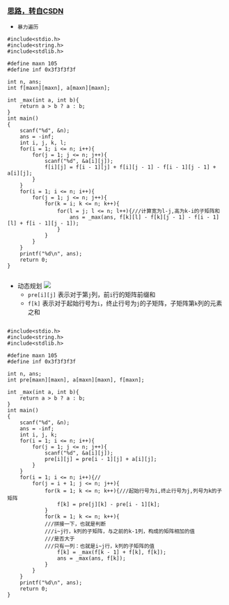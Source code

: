 ### [思路，转自CSDN](https://blog.csdn.net/running_do_not_stop/article/details/94766178)

* ```暴力遍历```

```
#include<stdio.h>
#include<string.h>
#include<stdlib.h>

#define maxn 105
#define inf 0x3f3f3f3f

int n, ans;
int f[maxn][maxn], a[maxn][maxn];

int _max(int a, int b){
    return a > b ? a : b;
}
int main()
{
    scanf("%d", &n);
    ans = -inf;
    int i, j, k, l;
    for(i = 1; i <= n; i++){
        for(j = 1; j <= n; j++){
            scanf("%d", &a[i][j]);
            f[i][j] = f[i - 1][j] + f[i][j - 1] - f[i - 1][j - 1] + a[i][j];
        }
    }
    for(i = 1; i <= n; i++){
        for(j = 1; j <= n; j++){
            for(k = i; k <= n; k++){
                for(l = j; l <= n; l++){///计算宽为l-j,高为k-i的子矩阵和
                    ans = _max(ans, f[k][l] - f[k][j - 1] - f[i - 1][l] + f[i - 1][j - 1]);
                }
            }
        }
    }
    printf("%d\n", ans);
    return 0;
}


```


* 动态规划
![](https://github.com/xiean927/code/blob/master/Image/%E6%9C%80%E5%A4%A7%E5%AD%90%E7%9F%A9%E9%98%B5%E5%92%8C1.png)
  * ```pre[i][j]``` 表示对于第```j```列，前```i```行的矩阵前缀和
  * ```f[k]``` 表示对于起始行号为```i```，终止行号为```j```的子矩阵，子矩阵第```k```列的元素之和

```

#include<stdio.h>
#include<string.h>
#include<stdlib.h>

#define maxn 105
#define inf 0x3f3f3f3f

int n, ans;
int pre[maxn][maxn], a[maxn][maxn], f[maxn];

int _max(int a, int b){
    return a > b ? a : b;
}
int main()
{
    scanf("%d", &n);
    ans = -inf;
    int i, j, k;
    for(i = 1; i <= n; i++){
        for(j = 1; j <= n; j++){
            scanf("%d", &a[i][j]);
            pre[i][j] = pre[i - 1][j] + a[i][j];
        }
    }
    for(i = 1; i <= n; i++){//
        for(j = i + 1; j <= n; j++){
            for(k = 1; k <= n; k++){///起始行号为i,终止行号为j,列号为k的子矩阵
                f[k] = pre[j][k] - pre[i - 1][k];
            }
            for(k = 1; k <= n; k++){
			///拼接一下，也就是判断
			///i~j行，k列的子矩阵，与之前的k-1列，构成的矩阵相加的值
			///是否大于
			///只有一列：也就是i~j行，k列的子矩阵的值
                f[k] = _max(f[k - 1] + f[k], f[k]);
                ans = _max(ans, f[k]);
            }
        }
    }
    printf("%d\n", ans);
    return 0;
}

```
